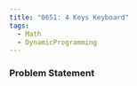 ```yaml
---
title: "0651: 4 Keys Keyboard"
tags:
  - Math
  - DynamicProgramming
---
```

### Problem Statement


